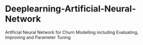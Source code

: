 # Deeplearning-Artificial-Neural-Network
Artificial Neural Network for Churn Modelling including Evaluating, Improving and  Parameter Tuning 
